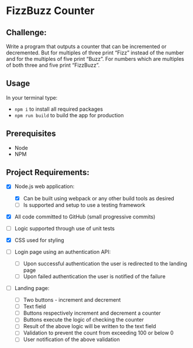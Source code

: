 # FizzBuzz Counter

## Challenge:

Write a program that outputs a counter that can be incremented or decremented. But for multiples
of three print “Fizz” instead of the number and for the multiples of five print “Buzz”. For numbers
which are multiples of both three and five print “FizzBuzz”.

## Usage

In your terminal type:

- `npm i` to install all required packages
- `npm run build` to build the app for production
<!-- - `npm run start:server` to run the production build of the app -->

## Prerequisites

- Node
- NPM

## Project Requirements:

- [x] Node.js web application:
  - [x] Can be built using webpack or any other build tools as desired
  - [ ] Is supported and setup to use a testing framework
- [x] All code committed to GitHub (small progressive commits)
- [ ] Logic supported through use of unit tests
- [x] CSS used for styling

- [ ] Login page using an authentication API:

  - [ ] Upon successful authentication the user is redirected to the landing page
  - [ ] Upon failed authentication the user is notified of the failure

- [ ] Landing page:

  - [ ] Two buttons - increment and decrement
  - [ ] Text field
  - [ ] Buttons respectively increment and decrement a counter
  - [ ] Buttons execute the logic of checking the counter
  - [ ] Result of the above logic will be written to the text field
  - [ ] Validation to prevent the count from exceeding 100 or below 0
  - [ ] User notification of the above validation
